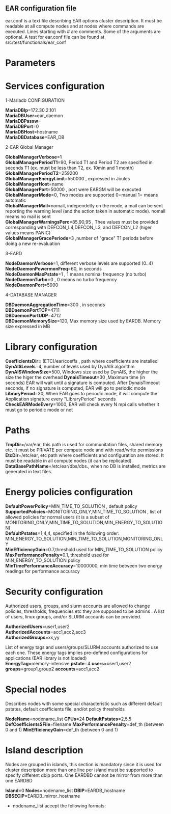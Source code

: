 EAR configuration file
----------------------
ear.conf is a text file describing EAR options cluster description. It must be readable at all compute nodes and at nodes where commands are executed. Lines starting with # are comments. Some of the arguments are optional. A test for ear.conf file can be found at src/test/functionals/ear_conf

# Parameters

# Services configuration

1-Mariadb CONFIGURATION

**MariaDBIp**=172.30.2.101  
**MariaDBUser**=ear_daemon  
**MariaDBPassw**=  
**MariaDBPort**=0  
**MariaDBHost**=hostname  
**MariaDBDatabase**=EAR_DB  

2-EAR Global Manager

**GlobalManagerVerbose**=1   
**GlobalManagerPeriodT1**=90, Period T1 and Period T2 are specified in seconds T1 (ex. must be less than T2, ex. 10min and 1 month)  
**GlobalManagerPeriodT2**=259200  
**GlobalManagerEnergyLimit**=550000 , expressed in Joules  
**GlobalManagerHost**=name  
**GlobalManagerPort**=50000 , port were EARGM will be executed  
**GlobalManagerMode**=0, Two modes are supported 0=manual 1= means automatic  
**GlobalManagerMail**=nomail, independetly on the mode, a mail can be sent reporting the warning level (and the action taken in automatic mode). nomail means no mail is sent  
**GlobalManagerWarningsPerc**=85,90,95 , Thee values must be provided corresponding with DEFCON_L4,DEFCON_L3, and DEFCON_L2 (higer values means PANIC)  
**GlobalManagerGracePeriods**=3 ,number of "grace" T1 periods before doing a new re-evaluation  

3-EARD

**NodeDaemonVerbose**=1, different verbose levels are supported (0..4)  
**NodeDaemonPowermonFreq**=60,  in seconds  
**NodeDaemonMaxPstate**=1 , 1 means nominal frequency (no turbo)  
**NodeDaemonTurbo**=0 , 0 means no turbo frequency  
**NodeDaemonPort**=5000  

4-DATABASE MANAGER

**DBDaemonAggregationTime**=300  , in seconds  
**DBDaemonPortTCP**=4711  
**DBDaemonPortUDP**=4712  
**DBDaemonMemorySize**=120, Max memory size used by EARDB. Memory size expressed in MB  

# Library configuration

**CoefficientsDir=** (ETC)/ear/coeffs , path where coefficients are installed  
**DynAISLevels**=4, number of levels used by DynAIS algorithm  
**DynAISWindowSize**=500,  Windows size used by DynAIS, the higher the size the higer the overhead 
**DynaisTimeout**=30 ,Maximum time (in seconds) EAR will wait until a signature is computed. After DynaisTimeout seconds, if no signature is computed, EAR will go to periodic mode   
**LibraryPeriod**=30, When EAR goes to periodic mode, it will compute the Application signature every "LibraryPeriod" seconds  
**CheckEARModeEvery**=1000, EAR will check every N mpi calls whether it must go to periodic mode or not  


# Paths
**TmpDir**=/var/ear, this path is used for communitation files, shared memory etc. It must be PRIVATE per compute node and with read/write permissions  
**EtcDir**=/etc/ear, etc path where coefficients and configuration are stored. It must be readable in all compute nodes (it can be replicated).   
**DataBasePathName**=/etc/ear/dbs/dbs., when no DB is installed, metrics are generated in text files.  


# Energy policies configuration   
**DefaultPowerPolicy**=MIN_TIME_TO_SOLUTION , default policy 
**SupportedPolicies**=MONITORING_ONLY,MIN_TIME_TO_SOLUTION  , list of allowed policies for normal users  (it is a subset of MONITORING_ONLY,MIN_TIME_TO_SOLUTION,MIN_ENERGY_TO_SOLUTION)  
**DefaultPstates**=1,4,4, specified in the following order: MIN_ENERGY_TO_SOLUTION,MIN_TIME_TO_SOLUTION,MONITORING_ONLY  
**MinEfficiencyGain**=0.7,threshold used for MIN_TIME_TO_SOLUTION policy  
**MaxPerformancePenalty**=0.1, threshold used for MIN_ENERGY_TO_SOLUTION policy  
**MinTimePerformanceAccuracy**=10000000, min time between two energy readings for performance accuracy

# Security configuration

Authorized users, groups, and slurm accounts are allowed to change policies, thresholds, frequencies etc they are supposed to be admins . A list of users, linux groups, and/or SLURM accounts can be provided. 

**AuthorizedUsers**=user1,user2  
**AuthorizedAccounts**=acc1,acc2,acc3  
**AuthorizedGroups**=xx,yy  


List of energy tags and users/groups/SLURM accounts authorized to use each one. These energy tags implies pre-defined configurations for applications (EAR library is not loaded)   
**EnergyTag**=memory-intensive **pstate**=4 **users**=user1,user2 **groups**=group1,group2 **accounts**=acc1,acc2  

# Special nodes

Describes nodes with some special characteristic such as different default pstates, default coefficients file, and/ot policy thresholds

**NodeName**=nodename_list **CPUs**=24 **DefaultPstates**=2,5,5   **DefCoefficientsSFile**=filename **MaxPerformancePenalty**=def_th (between 0 and 1) **MinEfficiencyGain**=def_th (between 0 and 1)

# Island description

Nodes are grouped in islands, this section is mandatory since it is used for cluster description
more than one line per island must be supported to specify different dbip ports. One EARDBD cannot be mirror from more than one EARDBD

**Island**=0 **Nodes**=nodename_list **DBIP**=EARDB_hostname   **DBSECIP**=EARDB_mirror_hostname


- nodename_list accept the following formats: 
